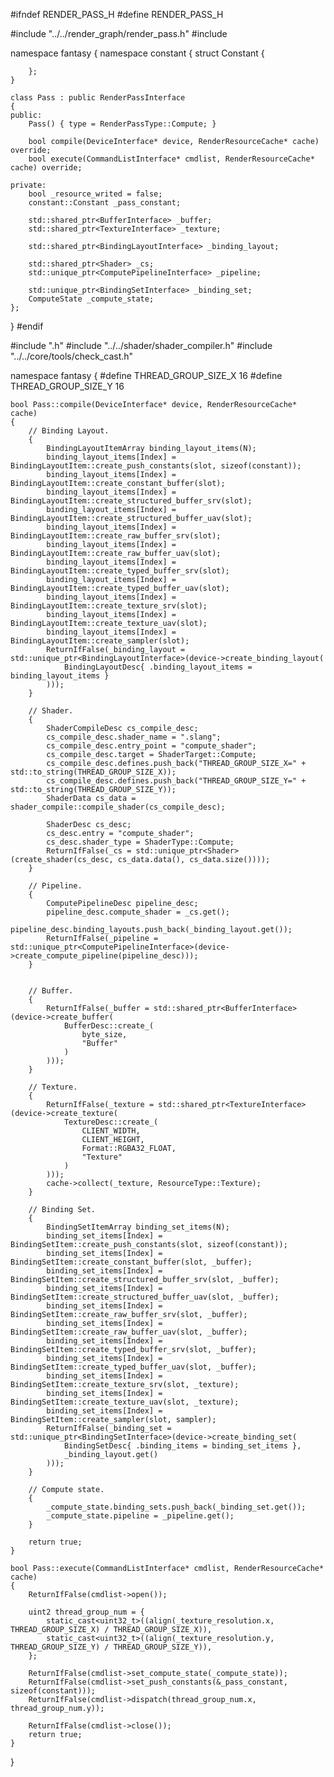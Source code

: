 #ifndef RENDER_PASS_H
#define RENDER_PASS_H

#include "../../render_graph/render_pass.h"
#include <memory>

namespace fantasy
{
	namespace constant
	{
		struct Constant
		{

		};
	}

	class Pass : public RenderPassInterface
	{
	public:
		Pass() { type = RenderPassType::Compute; }

		bool compile(DeviceInterface* device, RenderResourceCache* cache) override;
		bool execute(CommandListInterface* cmdlist, RenderResourceCache* cache) override;

	private:
		bool _resource_writed = false;
		constant::Constant _pass_constant;

		std::shared_ptr<BufferInterface> _buffer;
		std::shared_ptr<TextureInterface> _texture;

		std::shared_ptr<BindingLayoutInterface> _binding_layout;

		std::shared_ptr<Shader> _cs;
		std::unique_ptr<ComputePipelineInterface> _pipeline;

		std::unique_ptr<BindingSetInterface> _binding_set;
		ComputeState _compute_state;
	};
}
#endif


#include ".h"
#include "../../shader/shader_compiler.h"
#include "../../core/tools/check_cast.h"


namespace fantasy
{
#define THREAD_GROUP_SIZE_X 16
#define THREAD_GROUP_SIZE_Y 16
 
	bool Pass::compile(DeviceInterface* device, RenderResourceCache* cache)
	{
		// Binding Layout.
		{
			BindingLayoutItemArray binding_layout_items(N);
			binding_layout_items[Index] = BindingLayoutItem::create_push_constants(slot, sizeof(constant));
			binding_layout_items[Index] = BindingLayoutItem::create_constant_buffer(slot);
			binding_layout_items[Index] = BindingLayoutItem::create_structured_buffer_srv(slot);
			binding_layout_items[Index] = BindingLayoutItem::create_structured_buffer_uav(slot);
			binding_layout_items[Index] = BindingLayoutItem::create_raw_buffer_srv(slot);
			binding_layout_items[Index] = BindingLayoutItem::create_raw_buffer_uav(slot);
			binding_layout_items[Index] = BindingLayoutItem::create_typed_buffer_srv(slot);
			binding_layout_items[Index] = BindingLayoutItem::create_typed_buffer_uav(slot);
			binding_layout_items[Index] = BindingLayoutItem::create_texture_srv(slot);
			binding_layout_items[Index] = BindingLayoutItem::create_texture_uav(slot);
			binding_layout_items[Index] = BindingLayoutItem::create_sampler(slot);
			ReturnIfFalse(_binding_layout = std::unique_ptr<BindingLayoutInterface>(device->create_binding_layout(
				BindingLayoutDesc{ .binding_layout_items = binding_layout_items }
			)));
		}

		// Shader.
		{
			ShaderCompileDesc cs_compile_desc;
			cs_compile_desc.shader_name = ".slang";
			cs_compile_desc.entry_point = "compute_shader";
			cs_compile_desc.target = ShaderTarget::Compute;
			cs_compile_desc.defines.push_back("THREAD_GROUP_SIZE_X=" + std::to_string(THREAD_GROUP_SIZE_X));
			cs_compile_desc.defines.push_back("THREAD_GROUP_SIZE_Y=" + std::to_string(THREAD_GROUP_SIZE_Y));
			ShaderData cs_data = shader_compile::compile_shader(cs_compile_desc);

			ShaderDesc cs_desc;
			cs_desc.entry = "compute_shader";
			cs_desc.shader_type = ShaderType::Compute;
			ReturnIfFalse(_cs = std::unique_ptr<Shader>(create_shader(cs_desc, cs_data.data(), cs_data.size())));
		}

		// Pipeline.
		{
			ComputePipelineDesc pipeline_desc;
			pipeline_desc.compute_shader = _cs.get();
			pipeline_desc.binding_layouts.push_back(_binding_layout.get());
			ReturnIfFalse(_pipeline = std::unique_ptr<ComputePipelineInterface>(device->create_compute_pipeline(pipeline_desc)));
		}


		// Buffer.
		{
			ReturnIfFalse(_buffer = std::shared_ptr<BufferInterface>(device->create_buffer(
				BufferDesc::create_(
					byte_size, 
					"Buffer"
				)
			)));
		}

		// Texture.
		{
			ReturnIfFalse(_texture = std::shared_ptr<TextureInterface>(device->create_texture(
				TextureDesc::create_(
					CLIENT_WIDTH,
					CLIENT_HEIGHT,
					Format::RGBA32_FLOAT,
					"Texture"
				)
			)));
			cache->collect(_texture, ResourceType::Texture);
		}
 
		// Binding Set.
		{
			BindingSetItemArray binding_set_items(N);
			binding_set_items[Index] = BindingSetItem::create_push_constants(slot, sizeof(constant));
			binding_set_items[Index] = BindingSetItem::create_constant_buffer(slot, _buffer);
			binding_set_items[Index] = BindingSetItem::create_structured_buffer_srv(slot, _buffer);
			binding_set_items[Index] = BindingSetItem::create_structured_buffer_uav(slot, _buffer);
			binding_set_items[Index] = BindingSetItem::create_raw_buffer_srv(slot, _buffer);
			binding_set_items[Index] = BindingSetItem::create_raw_buffer_uav(slot, _buffer);
			binding_set_items[Index] = BindingSetItem::create_typed_buffer_srv(slot, _buffer);
			binding_set_items[Index] = BindingSetItem::create_typed_buffer_uav(slot, _buffer);
			binding_set_items[Index] = BindingSetItem::create_texture_srv(slot, _texture);
			binding_set_items[Index] = BindingSetItem::create_texture_uav(slot, _texture);
			binding_set_items[Index] = BindingSetItem::create_sampler(slot, sampler);
            ReturnIfFalse(_binding_set = std::unique_ptr<BindingSetInterface>(device->create_binding_set(
                BindingSetDesc{ .binding_items = binding_set_items },
                _binding_layout.get()
            )));
		}

		// Compute state.
		{
			_compute_state.binding_sets.push_back(_binding_set.get());
			_compute_state.pipeline = _pipeline.get();
		}
 
		return true;
	}

	bool Pass::execute(CommandListInterface* cmdlist, RenderResourceCache* cache)
	{
		ReturnIfFalse(cmdlist->open());

		uint2 thread_group_num = {
			static_cast<uint32_t>((align(_texture_resolution.x, THREAD_GROUP_SIZE_X) / THREAD_GROUP_SIZE_X)),
			static_cast<uint32_t>((align(_texture_resolution.y, THREAD_GROUP_SIZE_Y) / THREAD_GROUP_SIZE_Y)),
		};

		ReturnIfFalse(cmdlist->set_compute_state(_compute_state));
		ReturnIfFalse(cmdlist->set_push_constants(&_pass_constant, sizeof(constant)));
		ReturnIfFalse(cmdlist->dispatch(thread_group_num.x, thread_group_num.y));

		ReturnIfFalse(cmdlist->close());
        return true;
	}
}